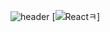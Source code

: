 ![header](https://capsule-render.vercel.app/api?type=transparent&color=auto&height=300&section=header&text=ajrfyd&desc=dev%20hub%20&descAlign=60&descAlignY=65&animation=scaleIn&fontSize=90&fontColor=6200ee)
[![Reactㅋ](https://img.shields.io/badge/6200ee?style=flat-square&logo=react&logoColor=ffffff)]
